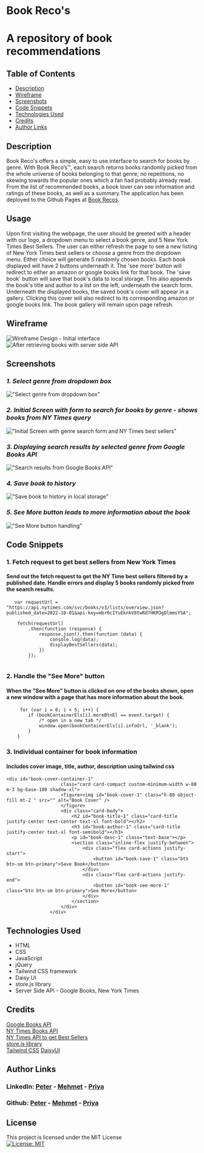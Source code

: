 # Book Reco's
# A repository of book recommendations
## Table of Contents
* [Description](#description)
* [Wireframe](#wireframe)
* [Screenshots](#screenshots)
* [Code Snippets](#code-snippets)
* [Technologies Used](#technologies-used)
* [Credits](#credits)
* [Author Links](#author-links)

## Description

Book Reco's offers a simple, easy to use interface to search for books by genre. With Book Reco’s™, each search returns books randomly picked from the whole universe of books belonging to that genre; no repetitions, no skewing towards the popular ones which a fan had probably already read. From the list of recommended books, a book lover can see information and ratings of these books, as well as a summary.The application has been deployed to the Github Pages at [Book Recos](https://sbhikshe.github.io/Book-Recos/).

## Usage

Upon first visiting the webpage, the user should be greeted with a header with our logo, a dropdown menu to select a book genre, and 5 New York Times Best Sellers.
The user can either refresh the page to see a new listing of New York Times best sellers or choose a genre from the dropdown menu. Either choice will generate 5 randomly chosen books. 
Each book displayed will have 2 buttons underneath it. The 'see more' button will redirect to either an amazon or google books link for that book. The 'save book' button will save that book's data to local storage. This also appends the book's title and author to a list on the left, underneath the search form. Underneath the displayed books, the saved book's cover will appear in a gallery. Clicking this cover will also redirect to its corresponding amazon or google books link. The book gallery will remain upon page refresh.

## Wireframe
![Wireframe Design - Initial interface](./assets/images/BR_1.png)
![After retrieving books with server side API](./assets/images/BR_3.png)

## Screenshots

### *1. Select genre from dropdown box*
!["Select genre from dropdown box"](./assets/images/Dropdown.png)

### *2. Initial Screen with form to search for books by genre - shows books from NY Times query*
!["Initial Screen with genre search form and NY Times best sellers"](./assets/images/MainPage.png)

### *3. Displaying search results by selected genre from Google Books API*
!["Search results from Google Books API"](./assets/images/GenreResult.png)

### *4. Save book to history*
!["Save book to history in local storage"](./assets/images/Bookshelf.png)

### *5. See More button leads to more information about the book*
!["See More button handling"](./assets/images/SeeMore.gif)

## Code Snippets

### 1. Fetch request to get best sellers from New York Times
#### Send out the fetch request to get the NY Time best sellers filtered by a published date. Handle errors and display 5 books randomly picked from the search results.
```
   var requestUrl = "https://api.nytimes.com/svc/books/v3/lists/overview.json?published_date=2022-10-01&api-key=mbr0cIYuEknkV8twRd7HKM3gDlmmsYSA";

    fetch(requestUrl)
        .then(function (response) {
            response.json().then(function (data) {
                console.log(data);
                displayBestSellers(data);
            })
        });
  
```
### 2. Handle the "See More" button
#### When the "See More" button is clicked on one of the books shown, open a new window with a page that has more information about the book.
```
     for (var i = 0; i < 5; i++) {
        if (bookContainerEls[i].moreBtnEl == event.target) {
            /* open in a new tab */
            window.open(bookContainerEls[i].infoUrl, '_blank');
        }
    }
```
### 3. Individual container for book information
#### Includes cover image, title, author, description using tailwind css
```
<div id="book-cover-container-1"
                    class="card card-compact custom-minimum-width w-80 m-3 bg-base-100 shadow-xl">
                    <figure><img id="book-cover-1" class="h-80 object-fill mt-2 " src="" alt="Book Cover" />
                    </figure>
                    <div class="card-body">
                        <h2 id="book-title-1" class="card-title justify-center text-center text-xl font-bold"></h2>
                        <h3 id="book-author-1" class="card-title justify-center text-xl font-semibold"></h3>
                        <p id="book-desc-1" class="text-base"></p>
                        <section class="inline-flex justify-between">
                            <div class="flex card-actions justify-start">
                                <button id="book-save-1" class="btn btn-sm btn-primary">Save Book</button>
                            </div>
                            <div class="flex card-actions justify-end">
                                <button id="book-see-more-1" class="btn btn-sm btn-primary">See More</button>
                            </div>
                        </section>
                    </div>
                </div>
```

## Technologies Used
- HTML
- CSS
- JavaScript
- jQuery
- Tailwind CSS framework
- Daisy UI
- store.js library
- Server Side API - Google Books, New York Times

## Credits
[Google Books API](https://developers.google.com/books/docs/overview)\
[NY Times Books API](https://developer.nytimes.com/docs/books-product/1/overview)\
[NY Times API to get Best Sellers](https://developer.nytimes.com/docs/books-product/1/routes/lists/overview.json/get)\
[store.js library](https://github.com/marcuswestin/store.js)\
[Tailwind CSS](https://tailwindcss.com/)
[DaisyUI](https://daisyui.com/)

## Author Links
### LinkedIn: [Peter](https://www.linkedin.com/in/peter-kim89/) - [Mehmet](https://www.linkedin.com/in/mehmet-musabeyo%C4%9Flu-788758a8/) - [Priya](https://www.linkedin.com/in/sripriya-bhikshesvaran-8520992/)
### Github: [Peter](https://github.com/PeterKim89) - [Mehmet](https://github.com/MehmetMusabeyoglu) - [Priya](https://github.com/sbhikshe)

 ## License 
 This project is licensed under the MIT License 
 <br>
 [![License: MIT](https://img.shields.io/badge/License-MIT-yellow.svg)](https://opensource.org/licenses/MIT)